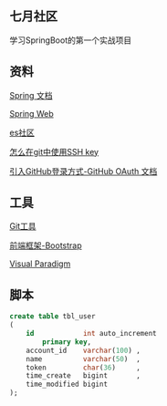 ## 七月社区
学习SpringBoot的第一个实战项目

## 资料
[Spring 文档](https://spring.io/guides)

[Spring Web](https://spring.io/guides/gs/serving-web-content/)

[es社区](https://elasticsearch.cn/explore)

[怎么在git中使用SSH key](https://blog.csdn.net/weixin_42105893/article/details/104189330)

[引入GitHub登录方式-GitHub OAuth 文档](https://developer.github.com/apps/building-oauth-apps/creating-an-oauth-app/)

## 工具
[Git工具](https://git-scm.com/download)

[前端框架-Bootstrap](https://v3.bootcss.com/components/)

[Visual Paradigm](https://www.visual-paradigm.com)

## 脚本
```sql
create table tbl_user
(
    id            int auto_increment
        primary key,
    account_id    varchar(100) ,
    name          varchar(50)  ,
    token         char(36)     ,
    time_create   bigint       ,
    time_modified bigint       
);

```

